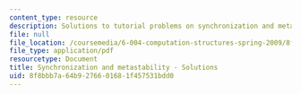 ```yaml
---
content_type: resource
description: Solutions to tutorial problems on synchronization and metastability.
file: null
file_location: /coursemedia/6-004-computation-structures-spring-2009/8f8bbb7a64b9276601681f457531bdd0_MIT6_004s09_tutor08_sol.pdf
file_type: application/pdf
resourcetype: Document
title: Synchronization and metastability - Solutions
uid: 8f8bbb7a-64b9-2766-0168-1f457531bdd0
---
```

